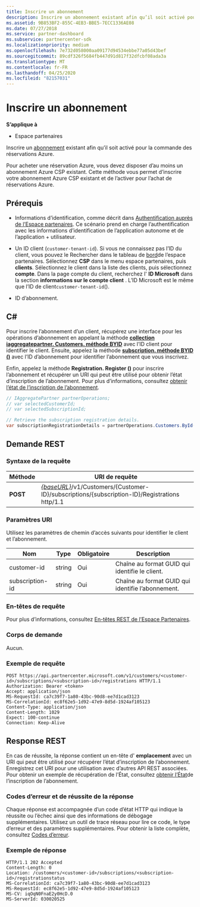 ```yaml
---
title: Inscrire un abonnement
description: Inscrire un abonnement existant afin qu’il soit activé pour la commande des réservations Azure.
ms.assetid: 9B853BF2-855C-4EB3-BBE5-7ECC1336AE08
ms.date: 07/27/2018
ms.service: partner-dashboard
ms.subservice: partnercenter-sdk
ms.localizationpriority: medium
ms.openlocfilehash: 7e732d058000aa09177d94534ebbe77a05d43bef
ms.sourcegitcommit: 89cdf326f5684fb447d91d817f32dfcbf08ada3a
ms.translationtype: MT
ms.contentlocale: fr-FR
ms.lasthandoff: 04/25/2020
ms.locfileid: "82157031"
---
```

# <a name="register-a-subscription"></a>Inscrire un abonnement

**S’applique à**

- Espace partenaires

Inscrire un [abonnement](subscription-resources.md) existant afin qu’il soit activé pour la commande des réservations Azure.

Pour acheter une réservation Azure, vous devez disposer d’au moins un abonnement Azure CSP existant. Cette méthode vous permet d’inscrire votre abonnement Azure CSP existant et de l’activer pour l’achat de réservations Azure.

## <a name="prerequisites"></a>Prérequis

- Informations d’identification, comme décrit dans [Authentification auprès de l’Espace partenaires](partner-center-authentication.md). Ce scénario prend en charge l’authentification avec les informations d’identification de l’application autonome et de l’application + utilisateur.

- Un ID client (`customer-tenant-id`). Si vous ne connaissez pas l’ID du client, vous pouvez le Rechercher dans le tableau de [bord](https://partner.microsoft.com/dashboard)de l’espace partenaires. Sélectionnez **CSP** dans le menu espace partenaires, puis **clients**. Sélectionnez le client dans la liste des clients, puis sélectionnez **compte**. Dans la page compte du client, recherchez l' **ID Microsoft** dans la section **informations sur le compte client** . L’ID Microsoft est le même que l’ID de client`customer-tenant-id`().

- ID d’abonnement.

## <a name="c"></a>C\#

Pour inscrire l’abonnement d’un client, récupérez une interface pour les opérations d’abonnement en appelant la méthode [**collection iaggregatepartner. Customers. méthode BYID**](https://docs.microsoft.com/dotnet/api/microsoft.store.partnercenter.customers.icustomercollection.byid) avec l’ID client pour identifier le client. Ensuite, appelez la méthode [**subscription. méthode BYID ()**](https://docs.microsoft.com/dotnet/api/microsoft.store.partnercenter.subscriptions.isubscriptioncollection.byid) avec l’ID d’abonnement pour identifier l’abonnement que vous inscrivez.

Enfin, appelez la méthode **Registration. Register ()** pour inscrire l’abonnement et récupérer un URI qui peut être utilisé pour obtenir l’état d’inscription de l’abonnement. Pour plus d’informations, consultez [obtenir l’état de l’inscription de l’abonnement](get-subscription-registration-status.md).

``` csharp
// IAggregatePartner partnerOperations;
// var selectedCustomerId;
// var selectedSubscriptionId;

// Retrieve the subscription registration details.
var subscriptionRegistrationDetails = partnerOperations.Customers.ById(selectedCustomerId).Subscriptions.ById(selectedSubscriptionId).Registration.Register();
```

## <a name="rest-request"></a>Demande REST

### <a name="request-syntax"></a>Syntaxe de la requête

| Méthode    | URI de requête                                                                                                                        |
|-----------|------------------------------------------------------------------------------------------------------------------------------------|
| **POST**  | [*{baseURL}*](partner-center-rest-urls.md)/v1/Customers/{Customer-ID}/subscriptions/{subscription-ID}/Registrations http/1.1 |

### <a name="uri-parameters"></a>Paramètres URI

Utilisez les paramètres de chemin d’accès suivants pour identifier le client et l’abonnement.

| Nom                    | Type       | Obligatoire | Description                                                   |
|-------------------------|------------|----------|---------------------------------------------------------------|
| customer-id             | string     | Oui      | Chaîne au format GUID qui identifie le client.         |
| subscription-id         | string     | Oui      | Chaîne au format GUID qui identifie l’abonnement.     |

### <a name="request-headers"></a>En-têtes de requête

Pour plus d’informations, consultez [En-têtes REST de l’Espace Partenaires](headers.md).

### <a name="request-body"></a>Corps de demande

Aucun.

### <a name="request-example"></a>Exemple de requête

```http
POST https://api.partnercenter.microsoft.com/v1/customers/<customer-id>/subscriptions/<subscription-id>/registrations HTTP/1.1
Authorization: Bearer <token>
Accept: application/json
MS-RequestId: ca7c39f7-1a80-43bc-90d8-ee7d1cad3123
MS-CorrelationId: ec8f62e5-1d92-47e9-8d5d-1924af105123
Content-Type: application/json
Content-Length: 1029
Expect: 100-continue
Connection: Keep-Alive
```

## <a name="rest-response"></a>Response REST

En cas de réussite, la réponse contient un en-tête d' **emplacement** avec un URI qui peut être utilisé pour récupérer l’état d’inscription de l’abonnement. Enregistrez cet URI pour une utilisation avec d’autres API REST associées. Pour obtenir un exemple de récupération de l’État, consultez [obtenir l’État](get-subscription-registration-status.md)de l’inscription de l’abonnement.

### <a name="response-success-and-error-codes"></a>Codes d’erreur et de réussite de la réponse

Chaque réponse est accompagnée d’un code d’état HTTP qui indique la réussite ou l’échec ainsi que des informations de débogage supplémentaires. Utilisez un outil de trace réseau pour lire ce code, le type d’erreur et des paramètres supplémentaires. Pour obtenir la liste complète, consultez [Codes d’erreur](error-codes.md).

### <a name="response-example"></a>Exemple de réponse

```http
HTTP/1.1 202 Accepted
Content-Length: 0
Location: /customers/<customer-id>/subscriptions/<subscription-id>/registrationstatus
MS-CorrelationId: ca7c39f7-1a80-43bc-90d8-ee7d1cad3123
MS-RequestId: ec8f62e5-1d92-47e9-8d5d-1924af105123
MS-CV: iqOqN0FnaE2y0HcD.0
MS-ServerId: 030020525
```
